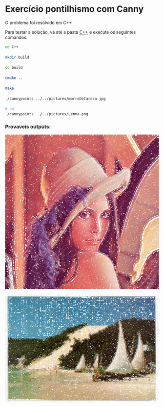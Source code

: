 # Exercício  pontilhismo com Canny
O problema foi resolvido em C++  

Para testar a solução, vá até a pasta [C++](C++) e execute os seguintes comandos:  

```zsh
cd C++ 

mkdir build

cd build 

cmake .. 

make

./cannypoints ../../pictures/morroDoCareca.jpg 

# ou
./cannypoints ../../pictures/Lenna.png

```

### Provaveis outputs:

![Lenna](pictures/LennaPointillism.png)

![Morro do careca](pictures/morroDoCarecaPointillism.png)

